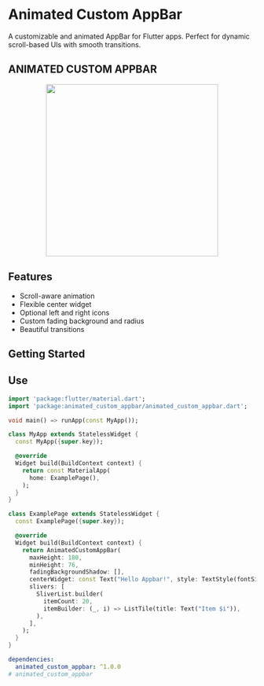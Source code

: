 # Animated Custom AppBar

A customizable and animated AppBar for Flutter apps. Perfect for dynamic scroll-based UIs with
smooth transitions.

## ANIMATED CUSTOM APPBAR

<p  align="center">
<img  src="https://raw.githubusercontent.com/asseries/animated_custom_appbar/main/doc/demo.gif?raw=true"  width="350"/>
<br>
</p>

## Features

- Scroll-aware animation
- Flexible center widget
- Optional left and right icons
- Custom fading background and radius
- Beautiful transitions

## Getting Started

## Use
```dart
import 'package:flutter/material.dart';
import 'package:animated_custom_appbar/animated_custom_appbar.dart';

void main() => runApp(const MyApp());

class MyApp extends StatelessWidget {
  const MyApp({super.key});

  @override
  Widget build(BuildContext context) {
    return const MaterialApp(
      home: ExamplePage(),
    );
  }
}

class ExamplePage extends StatelessWidget {
  const ExamplePage({super.key});

  @override
  Widget build(BuildContext context) {
    return AnimatedCustomAppBar(
      maxHeight: 180,
      minHeight: 76,
      fadingBackgroundShadow: [],
      centerWidget: const Text("Hello Appbar!", style: TextStyle(fontSize: 18)),
      slivers: [
        SliverList.builder(
          itemCount: 20,
          itemBuilder: (_, i) => ListTile(title: Text("Item $i")),
        ),
      ],
    );
  }
}


```


```yaml
dependencies:
  animated_custom_appbar: ^1.0.0
# animated_custom_appbar




